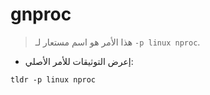 # gnproc

> هذا الأمر هو اسم مستعار لـ `-p linux nproc`.

- إعرض التوثيقات للأمر الأصلي:

`tldr -p linux nproc`
